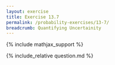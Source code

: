 ```yaml
---
layout: exercise
title: Exercise 13.7
permalink: /probability-exercises/13-7/
breadcrumb: Quantifying Uncertainity
---
```


{% include mathjax_support %}

<div><i class="arrow-up loader" data-chapter="probability-exercises" data-exercise="ex_7" data-rating="0"></i></div>
{% include_relative question.md %}
